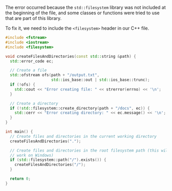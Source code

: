 The error occurred because the `std::filesystem` library was not included at the beginning of the file, and some classes or functions were tried to use that are part of this library.

To fix it, we need to include the `<filesystem>` header in our C++ file.

```cpp
#include <fstream>
#include <iostream>
#include <filesystem>

void createFilesAndDirectories(const std::string &path) {
  std::error_code ec;

  // Create a file
  std::ofstream ofs(path + "/output.txt",
                    std::ios_base::out | std::ios_base::trunc);
  if (!ofs) {
    std::cout << "Error creating file: " << strerror(errno) << '\n';
  }

  // Create a directory
  if (!std::filesystem::create_directory(path + "/docs", ec)) {
    std::cerr << "Error creating directory: " << ec.message() << '\n';
  }
}

int main() {
  // Create files and directories in the current working directory
  createFilesAndDirectories(".");

  // Create files and directories in the root filesystem path (this will not
  // work on Windows)
  if (std::filesystem::path("/").exists()) {
    createFilesAndDirectories("/");
  }

  return 0;
}
```
